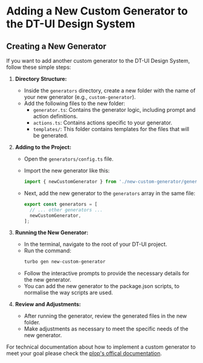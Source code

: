 # Adding a New Custom Generator to the DT-UI Design System

## Creating a New Generator

If you want to add another custom generator to the DT-UI Design System, follow these simple steps:

1. **Directory Structure:**
   - Inside the `generators` directory, create a new folder with the name of your new generator (e.g., `custom-generator`).
   - Add the following files to the new folder:
     - `generator.ts`: Contains the generator logic, including prompt and action definitions.
     - `actions.ts`: Contains actions specific to your generator.
     - `templates/`: This folder contains templates for the files that will be generated.

3. **Adding to the Project:**
   - Open the `generators/config.ts` file.
   - Import the new generator like this:
     ```typescript
     import { newCustomGenerator } from './new-custom-generator/generator';
     ```

   - Next, add the new generator to the `generators` array in the same file:
     ```typescript
     export const generators = [
       // ... other generators ...
       newCustomGenerator,
     ];
     ```

4. **Running the New Generator:**
   - In the terminal, navigate to the root of your DT-UI project.
   - Run the command:
     ```bash
     turbo gen new-custom-generator
     ```
   - Follow the interactive prompts to provide the necessary details for the new generator.
   - You can add the new generator to the package.json scripts, to normalise the way scripts are used.

5. **Review and Adjustments:**
   - After running the generator, review the generated files in the new folder.
   - Make adjustments as necessary to meet the specific needs of the new generator.

For technical documentation about how to implement a custom generator to meet your goal please check the [plop's offical documentation](https://plopjs.com/documentation/).
